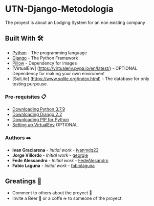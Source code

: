 # UTN-Django-Metodologia
The proyect is about an Lodging System for an non existing company
## Built With 🛠️

* [Python](https://www.python.org/) - The programming language
* [Django](https://www.djangoproject.com/) - The Python Framework 
* [Pillow](https://pillow.readthedocs.io/en/stable/) - Dependency for images
* [VirtualEnv] (https://virtualenv.pypa.io/en/latest/) - OPTIONAL Dependency for making your own enviroment
* [SqlLite] (https://www.sqlite.org/index.html) - The database for only testing purpouse.

### Pre-requisites 📋

* [Downloading Python 3.7.9](https://www.oracle.com/ar/java/technologies/javase/javase-jdk8-downloads.html)
* [Downloading Django 2.2](https://mkyong.com/maven/how-to-install-maven-in-windows)
* [Downloading PIP for Python](https://www.digitalocean.com/community/tutorials/how-to-install-the-django-web-framework-on-ubuntu-20-04)
* [Setting up VirtualEnv](https://virtualenv.pypa.io/en/latest/installation.html) OPTIONAL

### Authors ✒️

* **Ivan Graciarena** - *Initial work* - [ivanmdq22](https://github.com/IGraciarena)
* **Jorge Villordo** - *Initial work* - [georgie](https://github.com/villordo)
* **Fede Alessandro** - *Initial work* - [FedeAlesandro](https://github.com/FedeAlesandro)
* **Fabio Laguna** - *Initial work* - [fabiolaguna](https://github.com/fabiolaguna)

## Greatings 🎁

* Comment to others about the proyect 📢
* Invite a Beer 🍺 or a coffe ☕ to someone of the proyect. 
